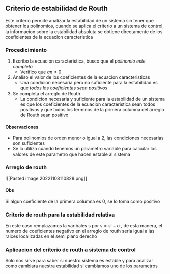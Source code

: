 
## Criterio de estabilidad de Routh
Este criterio permite analizar la estabilidad de un sistema sin tener que obtener los polinomios, cuando se aplica el criterio a un sistema de control, la informacion sobre la estabilidad absoluta se obtiene directamente de los coeficientes de la ecuacion caracteristica
### Procedicimiento
1. Escribo la ecuacion caracteristica, busco que el *polinomio este completo*
	-  Verifico que $an\neq 0$ 
2. Analiso el valor de los coeficientes de la ecuacion caracteristicas
	- Una condicion necesaria pero no suficiente para la estabilidad es que *todos los coeficientes sean positivos*
3. Se completa el arreglo de Routh 
	- La condicion necesaria y suficiente para la estabilidad de un sistema es que los coeficientes de la ecuacion caracteristica sean todos positivos y que todos los terminos de la primera columna del arreglo de Routh sean positivo
#### Observaciones
- Para polinomios de orden menor o igual a 2, las condiciones necesarias son suficientes
- Se lo utiliza cuando tenemos un parametro variable para calcular los valores de este parametro que hacen estable al sistema

### Arreglo de routh
![[Pasted image 20221108110828.png]]
#### Obs
Si algun coeficiente de la primera columna es 0, se lo toma como positivo

### Criterio de routh para la estabilidad relativa
En este caso remplazamos la varibales s por $s=s'-\sigma$ , de esta manera, el numero de coeficientes negativo en el arreglo de routh seria igual a las raices localizadas en el semi plano derecho

### Aplicacion del criterio de routh a sistema de control
Solo nos sirve para saber si nuestro sistema es estable y para analizar como cambiara nuestra estabilidad si cambiamos uno de los parametros
